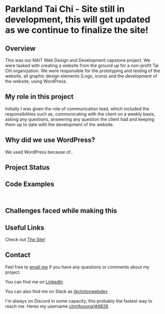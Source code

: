 # Parkland Tai Chi - Site still in development, this will get updated as we continue to finalize the site!

## Overview
This was our NAIT Web Design and Development capstone project. We were tasked with creating a website from the ground up for a non-profit Tai Chi organization. We were responsible for the prototyping and testing of the website, all graphic design elements (Logo, icons) and the development of the website, using WordPress. 

## My role in this project
Initially I was given the role of communication lead, which included the responsibilities such as, communicating with the client on a weekly basis, asking any questions, answering any question the client had and keeping them up to date with the development of the website.


## Why did we use WordPress?
We used WordPress because of..

## Project Status

## Code Examples


```


```

## Challenges faced while making this


## Useful Links
Check out <a href="https://parklandtaichi.com" target="_blank">The Site!</a>

 
## Contact
Feel free to [email me](mailto:clintondgorda@gmail.com) if you have any questions or comments about my project.

You can find me on <a href="https://www.linkedin.com/in/clintonjewett/" target="_blank">LinkedIn</a>

You can also find me on Slack as <a href="https://clintssandbox.slack.com/team/U051WJSE588" target="_blank">@clintonwebdev</a>

I'm always on Discord in some capacity, this probably the fastest way to reach me. Heres my username <a href="https://discordapp.com/users/123456789012345678" target="_blank">clint(booma)#4826</a>

